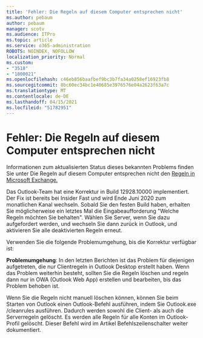 ```yaml
---
title: 'Fehler: Die Regeln auf diesem Computer entsprechen nicht'
ms.author: pebaum
author: pebaum
manager: scotv
ms.audience: ITPro
ms.topic: article
ms.service: o365-administration
ROBOTS: NOINDEX, NOFOLLOW
localization_priority: Normal
ms.custom:
- "3518"
- "1800021"
ms.openlocfilehash: c46eb856baafbef9bc3b7fa34a0258ef16923fb8
ms.sourcegitcommit: 8bc60ec34bc1e40685e3976576e04a2623f63a7c
ms.translationtype: MT
ms.contentlocale: de-DE
ms.lasthandoff: 04/15/2021
ms.locfileid: "51782951"
---
```

# <a name="error-the-rules-on-this-computer-do-not-match"></a>Fehler: Die Regeln auf diesem Computer entsprechen nicht

Informationen zum aktualisierten Status dieses bekannten Problems finden Sie unter Die Regeln auf diesem Computer entsprechen nicht den [Regeln in Microsoft Exchange.](https://support.office.com/article/d032e037-b224-429e-b325-633afde9b5f0)

Das Outlook-Team hat eine Korrektur in Build 12928.10000 implementiert. Der Fix ist bereits bei Insider Fast und wird Ende Juni 2020 zum monatlichen Kanal wechseln. Sobald Sie den festen Build haben, erhalten Sie möglicherweise ein letztes Mal die Eingabeaufforderung "Welche Regeln möchten Sie behalten". Wählen Sie Server, wenn Sie dazu aufgefordert werden, und wechseln Sie dann zurück in Outlook, und aktivieren Sie alle deaktivierten Regeln erneut.

Verwenden Sie die folgende Problemumgehung, bis die Korrektur verfügbar ist:

**Problemumgehung**: In den letzten Berichten ist das Problem für diejenigen aufgetreten, die nur Clientregeln in Outlook Desktop erstellt haben. Wenn das Problem weiterhin besteht, sollten Sie die Regeln löschen und regeln dann nur in OWA (Outlook Web App) erstellen und bearbeiten, bis das Problem behoben ist.

Wenn Sie die Regeln nicht manuell löschen können, können Sie beim Starten von Outlook einen Outlook-Befehl ausführen, indem Sie Outlook.exe /cleanrules ausführen. Dadurch werden sowohl die Client- als auch die Serverregeln gelöscht. Es werden alle Regeln für alle Konten im Outlook-Profil gelöscht. Dieser Befehl wird im Artikel Befehlszeilenschalter weiter dokumentiert.

